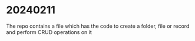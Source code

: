 # 20240211
 The repo contains a file which has the code to create a folder, file or record and perform CRUD operations on it
